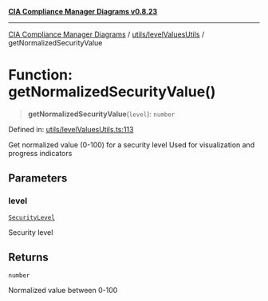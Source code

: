 [**CIA Compliance Manager Diagrams v0.8.23**](../../../README.md)

***

[CIA Compliance Manager Diagrams](../../../modules.md) / [utils/levelValuesUtils](../README.md) / getNormalizedSecurityValue

# Function: getNormalizedSecurityValue()

> **getNormalizedSecurityValue**(`level`): `number`

Defined in: [utils/levelValuesUtils.ts:113](https://github.com/Hack23/cia-compliance-manager/blob/55488ba3ac0003e4435eb3634b6ab6e9b8b05a9b/src/utils/levelValuesUtils.ts#L113)

Get normalized value (0-100) for a security level
Used for visualization and progress indicators

## Parameters

### level

[`SecurityLevel`](../../../types/cia/type-aliases/SecurityLevel.md)

Security level

## Returns

`number`

Normalized value between 0-100
